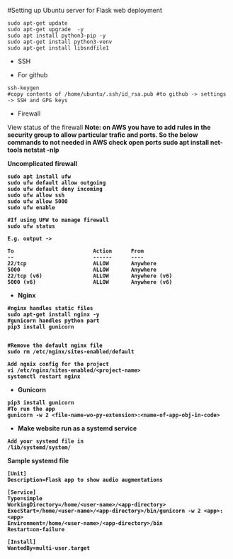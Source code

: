 #Setting up Ubuntu server for Flask web deployment

```
sudo apt-get update
sudo apt-get upgrade  -y 
sudo apt install python3-pip -y
sudo apt-get install python3-venv
sudo apt-get install libsndfile1
```

* SSH

- For github

```
ssh-keygen
#copy contents of /home/ubuntu/.ssh/id_rsa.pub #to github -> settings -> SSH and GPG keys

```

* Firewall

View status of the firewall
<b>Note<b>: on AWS you have to add rules in the security group to allow particular trafic and ports. So the below commands to not needed in AWS
check open ports
sudo apt install net-tools
netstat -nlp


Uncomplicated firewall
```
sudo apt install ufw
sudo ufw default allow outgoing
sudo ufw default deny incoming
sudo ufw allow ssh
sudo ufw allow 5000
sudo ufw enable

#If using UFW to manage firewall
sudo ufw status

E.g. output ->

To                         Action      From
--                         ------      ----
22/tcp                     ALLOW       Anywhere
5000                       ALLOW       Anywhere
22/tcp (v6)                ALLOW       Anywhere (v6)
5000 (v6)                  ALLOW       Anywhere (v6)

```


*  Nginx
```
#nginx handles static files
sudo apt-get install nginx -y
#gunicorn handles python part
pip3 install gunicorn 


#Remove the default nginx file
sudo rm /etc/nginx/sites-enabled/default

Add ngnix config for the project
vi /etc/nginx/sites-enabled/<project-name>
systemctl restart nginx
```

* Gunicorn
```
pip3 install gunicorn
#To run the app
gunicorn -w 2 <file-name-wo-py-extension>:<name-of-app-obj-in-code>
```

* Make website run as a systemd service
```
Add your systemd file in 
/lib/systemd/system/
```

Sample systemd file
```
[Unit]
Description=Flask app to show audio augmentations

[Service]
Type=simple
WorkingDirectory=/home/<user-name>/<app-directory>
ExecStart=/home/<user-name>/<app-directory>/bin/gunicorn -w 2 <app>:<app>
Environment=/home/<user-name>/<app-directory>/bin
Restart=on-failure

[Install]
WantedBy=multi-user.target
```
